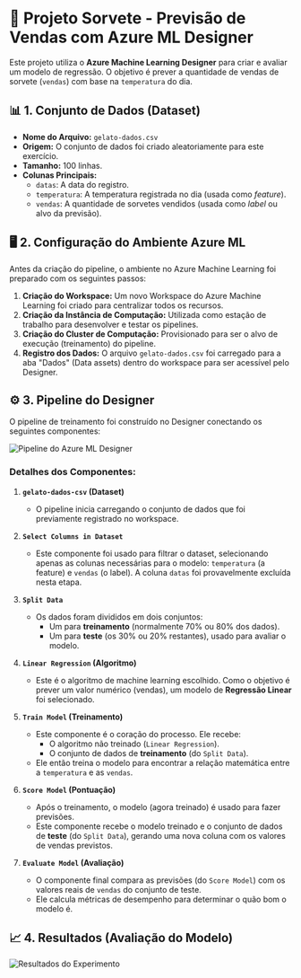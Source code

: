 # 🚩 Projeto Sorvete - Previsão de Vendas com Azure ML Designer

Este projeto utiliza o **Azure Machine Learning Designer** para criar e avaliar um modelo de regressão. O objetivo é prever a quantidade de vendas de sorvete (`vendas`) com base na `temperatura` do dia.

## 📊 1. Conjunto de Dados (Dataset)

* **Nome do Arquivo:** `gelato-dados.csv`
* **Origem:** O conjunto de dados foi criado aleatoriamente para este exercício.
* **Tamanho:** 100 linhas.
* **Colunas Principais:**
    * `datas`: A data do registro.
    * `temperatura`: A temperatura registrada no dia (usada como *feature*).
    * `vendas`: A quantidade de sorvetes vendidos (usada como *label* ou alvo da previsão).

## 🖥️ 2. Configuração do Ambiente Azure ML

Antes da criação do pipeline, o ambiente no Azure Machine Learning foi preparado com os seguintes passos:

1.  **Criação do Workspace:** Um novo Workspace do Azure Machine Learning foi criado para centralizar todos os recursos.
2.  **Criação da Instância de Computação:** Utilizada como estação de trabalho para desenvolver e testar os pipelines.
3.  **Criação do Cluster de Computação:** Provisionado para ser o alvo de execução (treinamento) do pipeline.
4.  **Registro dos Dados:** O arquivo `gelato-dados.csv` foi carregado para a aba "Dados" (Data assets) dentro do workspace para ser acessível pelo Designer.

## ⚙️ 3. Pipeline do Designer

O pipeline de treinamento foi construído no Designer conectando os seguintes componentes:

![Pipeline do Azure ML Designer](<img width="1343" height="698" alt="estrutura" src="https://github.com/user-attachments/assets/c4ab1602-cd89-446a-8026-089275165f23" />)

### Detalhes dos Componentes:

1.  **`gelato-dados-csv` (Dataset)**
    * O pipeline inicia carregando o conjunto de dados que foi previamente registrado no workspace.

2.  **`Select Columns in Dataset`**
    * Este componente foi usado para filtrar o dataset, selecionando apenas as colunas necessárias para o modelo: `temperatura` (a feature) e `vendas` (o label). A coluna `datas` foi provavelmente excluída nesta etapa.

3.  **`Split Data`**
    * Os dados foram divididos em dois conjuntos:
        * Um para **treinamento** (normalmente 70% ou 80% dos dados).
        * Um para **teste** (os 30% ou 20% restantes), usado para avaliar o modelo.

4.  **`Linear Regression` (Algoritmo)**
    * Este é o algoritmo de machine learning escolhido. Como o objetivo é prever um valor numérico (vendas), um modelo de **Regressão Linear** foi selecionado.

5.  **`Train Model` (Treinamento)**
    * Este componente é o coração do processo. Ele recebe:
        * O algoritmo não treinado (`Linear Regression`).
        * O conjunto de dados de **treinamento** (do `Split Data`).
    * Ele então treina o modelo para encontrar a relação matemática entre a `temperatura` e as `vendas`.

6.  **`Score Model` (Pontuação)**
    * Após o treinamento, o modelo (agora treinado) é usado para fazer previsões.
    * Este componente recebe o modelo treinado e o conjunto de dados de **teste** (do `Split Data`), gerando uma nova coluna com os valores de vendas previstos.

7.  **`Evaluate Model` (Avaliação)**
    * O componente final compara as previsões (do `Score Model`) com os valores reais de `vendas` do conjunto de teste.
    * Ele calcula métricas de desempenho para determinar o quão bom o modelo é.

## 📈 4. Resultados (Avaliação do Modelo)

![Resultados do Experimento](<img width="1695" height="834" alt="Resultados" src="https://github.com/user-attachments/assets/8ac02ab8-7a10-4bf1-8c44-a75c13e4b9d4" />)

